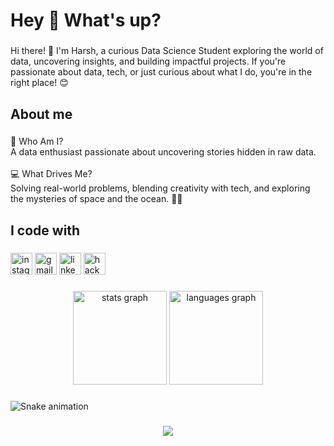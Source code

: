 
###
<h1 align="left">Hey 👋 What's up?</h1>

###

<p align="left">Hi there! 👋 I'm Harsh, a curious Data Science Student exploring the world of data, uncovering insights, and building impactful projects. If you're passionate about data, tech, or just curious about what I do, you're in the right place! 😊</p>

###

<h2 align="left">About me</h2>

###

<p align="left">🌟 Who Am I?<br>A data enthusiast passionate about uncovering stories hidden in raw data.<br><br>💻 What Drives Me?<br>Solving real-world problems, blending creativity with tech, and exploring the mysteries of space and the ocean. 🌌🌊</p>

###

<h2 align="left">I code with</h2>

###


###

<div align="left">
  <img src="https://img.shields.io/static/v1?message=Instagram&logo=instagram&label=&color=E4405F&logoColor=white&labelColor=&style=for-the-badge" height="35" alt="instagram logo"  />
  <img src="https://img.shields.io/static/v1?message=Gmail&logo=gmail&label=&color=D14836&logoColor=white&labelColor=&style=for-the-badge" height="35" alt="gmail logo"  />
  <img src="https://img.shields.io/static/v1?message=LinkedIn&logo=linkedin&label=&color=0077B5&logoColor=white&labelColor=&style=for-the-badge" height="35" alt="linkedin logo"  />
  <img src="https://img.shields.io/static/v1?message=HackerRank&logo=hackerrank&label=&color=2EC866&logoColor=white&labelColor=&style=for-the-badge" height="35" alt="hackerrank logo"  />
</div>

###

<div align="center">
  <img src="https://github-readme-stats.vercel.app/api?username=HarshKotkar&hide_title=false&hide_rank=false&show_icons=true&include_all_commits=true&count_private=true&disable_animations=false&theme=dracula&locale=en&hide_border=false" height="150" alt="stats graph"  />
  <img src="https://github-readme-stats.vercel.app/api/top-langs?username=HarshKotkar&locale=en&hide_title=false&layout=compact&card_width=320&langs_count=5&theme=dracula&hide_border=false" height="150" alt="languages graph"  />
</div>

###

<img src="https://raw.githubusercontent.com/HarshKotkar/HarshKotkar/output/snake.svg" alt="Snake animation" />

###

<div align="center">
  <img src="https://profile-counter.glitch.me/HarshKotkar/count.svg?"  />
</div>

###
